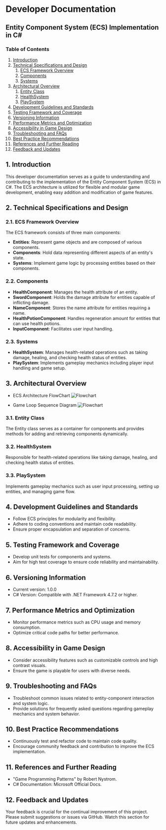 # Developer Documentation

## Entity Component System (ECS) Implementation in C#

### Table of Contents

1. [Introduction](#introduction)
2. [Technical Specifications and Design](#technical-specifications-and-design)
    1. [ECS Framework Overview](#ecs-framework-overview)
    2. [Components](#components)
    3. [Systems](#systems)
3. [Architectural Overview](#architectural-overview)
    1. [Entity Class](#entity-class)
    2. [HealthSystem](#healthsystem)
    3. [PlaySystem](#playsystem)
4. [Development Guidelines and Standards](#development-guidelines-and-standards)
5. [Testing Framework and Coverage](#testing-framework-and-coverage)
6. [Versioning Information](#versioning-information)
7. [Performance Metrics and Optimization](#performance-metrics-and-optimization)
8. [Accessibility in Game Design](#accessibility-in-game-design)
9. [Troubleshooting and FAQs](#troubleshooting-and-faqs)
10. [Best Practice Recommendations](#best-practice-recommendations)
11. [References and Further Reading](#references-and-further-reading)
12. [Feedback and Updates](#feedback-and-updates)

## 1. Introduction

This developer documentation serves as a guide to understanding and contributing to the implementation of the Entity Component System (ECS) in C#. The ECS architecture is utilized for flexible and modular game development, enabling easy addition and modification of game features.

## 2. Technical Specifications and Design

### 2.1. ECS Framework Overview

The ECS framework consists of three main components:

- **Entities**: Represent game objects and are composed of various components.
- **Components**: Hold data representing different aspects of an entity's state.
- **Systems**: Implement game logic by processing entities based on their components.

### 2.2. Components

- **HealthComponent**: Manages the health attribute of an entity.
- **SwordComponent**: Holds the damage attribute for entities capable of inflicting damage.
- **NameComponent**: Stores the name attribute for entities requiring a name.
- **HealthPotionComponent**: Handles regeneration amount for entities that can use health potions.
- **InputComponent**: Facilitates user input handling.

### 2.3. Systems

- **HealthSystem**: Manages health-related operations such as taking damage, healing, and checking health status of entities.
- **PlaySystem**: Implements gameplay mechanics including player input handling and game setup.

## 3. Architectural Overview
- ECS Architecture FlowChart
![Flowchart](https://github.com/ErikNoren05/rock_papper_scissor_game_ECS/blob/main/assets/classdiagram_system_architecture.PNG)

- Game Loop Sequence Diagram
![Flowchart](https://github.com/ErikNoren05/rock_papper_scissor_game_ECS/blob/main/assets/flowshart.PNG)


### 3.1. Entity Class

The Entity class serves as a container for components and provides methods for adding and retrieving components dynamically.

### 3.2. HealthSystem

Responsible for health-related operations like taking damage, healing, and checking health status of entities.

### 3.3. PlaySystem

Implements gameplay mechanics such as user input processing, setting up entities, and managing game flow.

## 4. Development Guidelines and Standards

- Follow ECS principles for modularity and flexibility.
- Adhere to coding conventions and maintain code readability.
- Ensure proper encapsulation and separation of concerns.

## 5. Testing Framework and Coverage

- Develop unit tests for components and systems.
- Aim for high test coverage to ensure code reliability and maintainability.

## 6. Versioning Information

- Current version: 1.0.0
- C# Version: Compatible with .NET Framework 4.7.2 or higher.

## 7. Performance Metrics and Optimization

- Monitor performance metrics such as CPU usage and memory consumption.
- Optimize critical code paths for better performance.

## 8. Accessibility in Game Design

- Consider accessibility features such as customizable controls and high contrast visuals.
- Ensure the game is playable for users with diverse needs.

## 9. Troubleshooting and FAQs

- Troubleshoot common issues related to entity-component interaction and system logic.
- Provide solutions for frequently asked questions regarding gameplay mechanics and system behavior.

## 10. Best Practice Recommendations

- Continuously test and refactor code to maintain code quality.
- Encourage community feedback and contribution to improve the ECS implementation.

## 11. References and Further Reading

- "Game Programming Patterns" by Robert Nystrom.
- C# Documentation: Microsoft Official Docs.

## 12. Feedback and Updates

Your feedback is crucial for the continual improvement of this project. Please submit suggestions or issues via GitHub. Watch this section for future updates and enhancements.